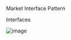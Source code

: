 Market Interface Pattern

Interfaces

![image](https://github.com/sakirsuleymanoglu/AutomaticRegisterServicesProject/assets/77621446/97b58572-2289-4a2e-96b7-e693e258edef)
